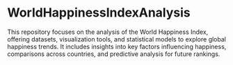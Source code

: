 # WorldHappinessIndexAnalysis
This repository focuses on the analysis of the World Happiness Index, offering datasets, visualization tools, and statistical models to explore global happiness trends. It includes insights into key factors influencing happiness, comparisons across countries, and predictive analysis for future rankings. 
